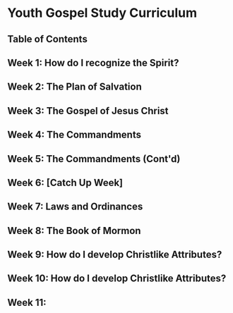 # Youth Gospel Study Curriculum
## Table of Contents
## Week 1: How do I recognize the Spirit?
## Week 2: The Plan of Salvation
## Week 3: The Gospel of Jesus Christ
## Week 4: The Commandments
## Week 5: The Commandments (Cont'd)
## Week 6: [Catch Up Week]
## Week 7: Laws and Ordinances
## Week 8: The Book of Mormon
## Week 9: How do I develop Christlike Attributes?
## Week 10: How do I develop Christlike Attributes?
## Week 11: 
